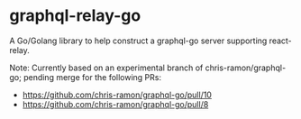 # graphql-relay-go

A Go/Golang library to help construct a graphql-go server supporting react-relay.

Note: Currently based on an experimental branch of chris-ramon/graphql-go; pending merge for the following PRs:
- https://github.com/chris-ramon/graphql-go/pull/10
- https://github.com/chris-ramon/graphql-go/pull/8
